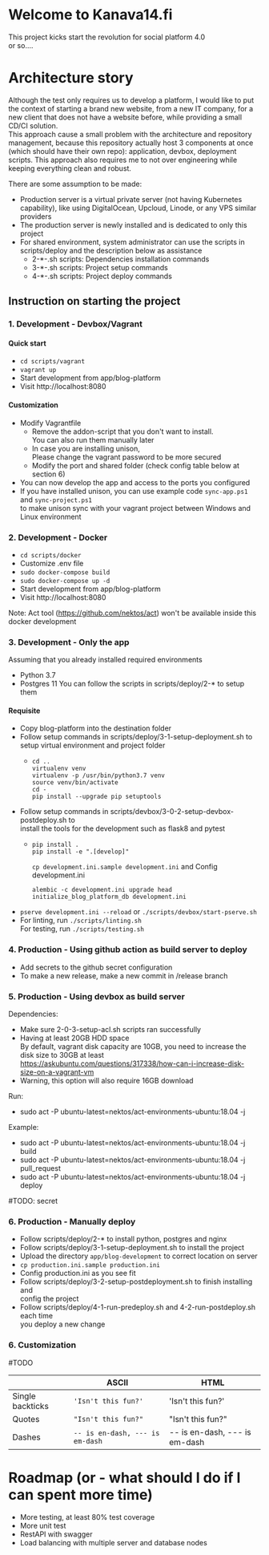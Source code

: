 
# Welcome to Kanava14.fi  
This project kicks start the revolution for social platform 4.0      
or so....  
  
# Architecture story  
  
Although the test only requires us to develop a platform, I would like to put the context of starting a brand new website, from a new IT company, for a new client that does not have a website before, while providing a small CD/CI solution.  
This approach cause a small problem with the architecture and repository management, because this repository actually host 3 components at once (which should have their own repo): application, devbox, deployment scripts. This approach also requires me to not over engineering while keeping everything clean and robust.   
  
There are some assumption to be made:  
- Production server is a virtual private server (not having Kubernetes capability), like using DigitalOcean, Upcloud, Linode, or any VPS similar providers  
- The production server is newly installed and is dedicated to only this project  
- For shared environment, system administrator can use the scripts in scripts/deploy and the description below as assistance  
  - 2-*-.sh scripts: Dependencies installation commands  
  - 3-*-.sh scripts: Project setup commands  
  - 4-*-.sh scripts: Project deploy commands  
  
## Instruction on starting the project  
  
### 1. Development - Devbox/Vagrant  

#### Quick start
- `cd scripts/vagrant`
- `vagrant up`
- Start development from app/blog-platform
- Visit http://localhost:8080

#### Customization
- Modify Vagrantfile  
  - Remove the addon-script that you don't want to install.  
      You can also run them manually later  
  - In case you are installing unison,  
      Please change the vagrant password to be more secured  
  - Modify the port and shared folder (check config table below at section 6)  
- You can now develop the app and access to the ports you configured  
- If you have installed unison, you can use example code `sync-app.ps1` and `sync-project.ps1`  
  to make unison sync with your vagrant project between Windows and Linux environment  

### 2. Development - Docker

- `cd scripts/docker`
- Customize .env file
- `sudo docker-compose build`
- `sudo docker-compose up -d`
- Start development from app/blog-platform
- Visit http://localhost:8080

Note: Act tool (https://github.com/nektos/act) won't be available inside this docker development 

### 3. Development - Only the app  

Assuming that you already installed required environments
 - Python 3.7
 - Postgres 11
You can follow the scripts in scripts/deploy/2-* to setup them

#### Requisite  
- Copy blog-platform into the destination folder  
- Follow setup commands in scripts/deploy/3-1-setup-deployment.sh to  
  setup virtual environment and project folder
    - ```
      cd ..  
      virtualenv venv
      virtualenv -p /usr/bin/python3.7 venv
      source venv/bin/activate
      cd -
      pip install --upgrade pip setuptools
      ```
- Follow setup commands in scripts/devbox/3-0-2-setup-devbox-postdeploy.sh to  
  install the tools for the development such as flask8 and pytest  
  - ```
    pip install .
    pip install -e ".[develop]"
    ```
    `cp development.ini.sample development.ini` and Config development.ini
    ```
    alembic -c development.ini upgrade head
    initialize_blog_platform_db development.ini
    ```
- `pserve development.ini --reload` or `./scripts/devbox/start-pserve.sh`  
- For linting, run `./scripts/linting.sh`  
  For testing, run `./scripts/testing.sh`

### 4. Production - Using github action as build server to deploy  
  
- Add secrets to the github secret configuration  
- To make a new release, make a new commit in /release branch  
  
### 5. Production - Using devbox as build server  
  
Dependencies:
- Make sure 2-0-3-setup-acl.sh scripts ran successfully  
- Having at least 20GB HDD space  
  By default, vagrant disk capacity are 10GB, you need to increase the disk size to 30GB at least
  https://askubuntu.com/questions/317338/how-can-i-increase-disk-size-on-a-vagrant-vm
- Warning, this option will also require 16GB download   
  
Run:  
- sudo act -P ubuntu-latest=nektos/act-environments-ubuntu:18.04 -j <event>  
  
Example:  
- sudo act -P ubuntu-latest=nektos/act-environments-ubuntu:18.04 -j build  
- sudo act -P ubuntu-latest=nektos/act-environments-ubuntu:18.04 -j pull_request  
- sudo act -P ubuntu-latest=nektos/act-environments-ubuntu:18.04 -j deploy  
  
#TODO: secret  
  
### 6. Production - Manually deploy  
  
- Follow scripts/deploy/2-* to install python, postgres and nginx  
- Follow scripts/deploy/3-1-setup-deployment.sh to install the project  
- Upload the directory `app/blog-development` to correct location on server
- `cp production.ini.sample production.ini`  
- Config production.ini as you see fit  
- Follow scripts/deploy/3-2-setup-postdeployment.sh to finish installing and  
  config the project  
- Follow scripts/deploy/4-1-run-predeploy.sh and 4-2-run-postdeploy.sh each time  
  you deploy a new change  

### 6. Customization  
  
#TODO  
  
|                |ASCII                          |HTML                         |  
|----------------|-------------------------------|-----------------------------|  
|Single backticks|`'Isn't this fun?'`            |'Isn't this fun?'            |  
|Quotes          |`"Isn't this fun?"`            |"Isn't this fun?"            |  
|Dashes          |`-- is en-dash, --- is em-dash`|-- is en-dash, --- is em-dash|  
  
# Roadmap (or - what should I do if I can spent more time)  
  
- More testing, at least 80% test coverage  
- More unit test  
- RestAPI with swagger  
- Load balancing with multiple server and database nodes
